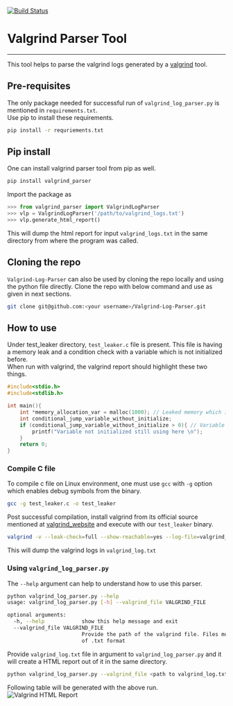[![Build Status](https://travis-ci.com/siddheshsathe/Valgrind-Log-Parser.svg?branch=master)](https://travis-ci.com/siddheshsathe/Valgrind-Log-Parser)
# Valgrind Parser Tool
---
This tool helps to parse the valgrind logs generated by a [valgrind](http://valgrind.org/) tool.

## Pre-requisites
The only package needed for successful run of `valgrind_log_parser.py` is mentioned in `requirements.txt`. <br>
Use pip to install these requirements.
```bash
pip install -r requriements.txt
```
## Pip install
One can install valgrind parser tool from pip as well.
```bash
pip install valgrind_parser
```
Import the package as
```python
>>> from valgrind_parser import ValgrindLogParser
>>> vlp = ValgrindLogParser('/path/to/valgrind_logs.txt')
>>> vlp.generate_html_report()
```
This will dump the html report for input `valgrind_logs.txt` in the same directory from where the program was called.

## Cloning the repo
`Valgrind-Log-Parser` can also be used by cloning the repo locally and using the python file directly.
Clone the repo with below command and use as given in next sections.
```bash
git clone git@github.com:<your username>/Valgrind-Log-Parser.git
```

## How to use
Under test_leaker directory, `test_leaker.c` file is present. This file is having a memory leak and a condition check with a variable which is not initialized before. <br>
When run with valgrind, the valgrind report should highlight these two things.
```c
#include<stdio.h>
#include<stdlib.h>

int main(){
    int *memory_allocation_var = malloc(1000); // Leaked memory which is never freed
    int conditional_jump_variable_without_initialize;
    if (conditional_jump_variable_without_initialize > 0){ // Variable used without initialization
        printf("Variable not initialized still using here \n");
    }
    return 0;
}
```

### Compile C file
To compile c file on Linux environment, one must use `gcc` with `-g` option which enables debug symbols from the binary.
```bash
gcc -g test_leaker.c -o test_leaker
```
Post successful compilation, install valgrind from its official source mentioned at [valgrind_website](http://valgrind.org/) and execute with our `test_leaker` binary.
```bash
valgrind -v --leak-check=full --show-reachable=yes --log-file=valgrind_log.txt ./test_leaker
```
This will dump the valgrind logs in `valgrind_log.txt`

### Using `valgrind_log_parser.py`
The `--help` argument can help to understand how to use this parser.
```bash
python valgrind_log_parser.py --help
usage: valgrind_log_parser.py [-h] --valgrind_file VALGRIND_FILE

optional arguments:
  -h, --help            show this help message and exit
  --valgrind_file VALGRIND_FILE
                        Provide the path of the valgrind file. Files must be
                        of .txt format
```
Provide `valgrind_log.txt` file in argument to `valgrind_log_parser.py` and it will create a HTML report out of it in the same directory.
```bash
python valgrind_log_parser.py --valgrind_file <path to valgrind_log.txt file>
```
Following table will be generated with the above run.
<img src="valgrind_parser/valgrind_report.jpg" alt="Valgrind HTML Report">
